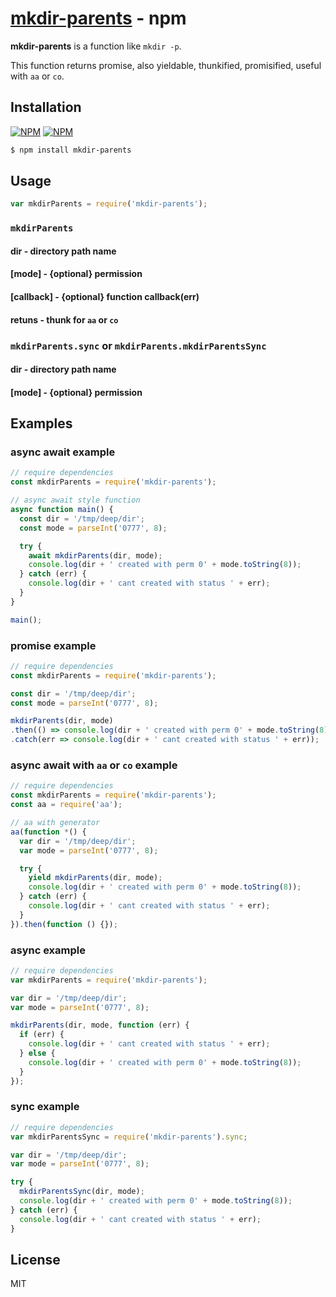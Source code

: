[mkdir-parents](https://www.npmjs.com/package/mkdir-parents) - npm
=============

  **mkdir-parents** is a function like `mkdir -p`.

  This function returns promise, also yieldable, thunkified, promisified, useful with `aa` or `co`.

Installation
------------

[![NPM](https://nodei.co/npm/mkdir-parents.png?downloads=true&downloadRank=true&stars=true)](https://nodei.co/npm/mkdir-parents/)
[![NPM](https://nodei.co/npm-dl/mkdir-parents.png?height=2)](https://nodei.co/npm/mkdir-parents/)

```bash
$ npm install mkdir-parents
```

Usage
-----

```js
var mkdirParents = require('mkdir-parents');
```

### `mkdirParents`

#### **dir** - directory path name

#### **[mode]** - {optional} permission

#### **[callback]** - {optional} function callback(err)

#### **retuns** - thunk for `aa` or `co`

### `mkdirParents.sync` or `mkdirParents.mkdirParentsSync`

#### **dir** - directory path name

#### **[mode]** - {optional} permission

Examples
--------

### async await example

```js
// require dependencies
const mkdirParents = require('mkdir-parents');

// async await style function
async function main() {
  const dir = '/tmp/deep/dir';
  const mode = parseInt('0777', 8);

  try {
    await mkdirParents(dir, mode);
    console.log(dir + ' created with perm 0' + mode.toString(8));
  } catch (err) {
    console.log(dir + ' cant created with status ' + err);
  }
}

main();
```

### promise example

```js
// require dependencies
const mkdirParents = require('mkdir-parents');

const dir = '/tmp/deep/dir';
const mode = parseInt('0777', 8);

mkdirParents(dir, mode)
.then(() => console.log(dir + ' created with perm 0' + mode.toString(8)))
.catch(err => console.log(dir + ' cant created with status ' + err));
```

### async await with `aa` or `co` example

```js
// require dependencies
const mkdirParents = require('mkdir-parents');
const aa = require('aa');

// aa with generator
aa(function *() {
  var dir = '/tmp/deep/dir';
  var mode = parseInt('0777', 8);

  try {
    yield mkdirParents(dir, mode);
    console.log(dir + ' created with perm 0' + mode.toString(8));
  } catch (err) {
    console.log(dir + ' cant created with status ' + err);
  }
}).then(function () {});
```

### async example

```js
// require dependencies
var mkdirParents = require('mkdir-parents');

var dir = '/tmp/deep/dir';
var mode = parseInt('0777', 8);

mkdirParents(dir, mode, function (err) {
  if (err) {
    console.log(dir + ' cant created with status ' + err);
  } else {
    console.log(dir + ' created with perm 0' + mode.toString(8));
  }
});
```

### sync example

```js
// require dependencies
var mkdirParentsSync = require('mkdir-parents').sync;

var dir = '/tmp/deep/dir';
var mode = parseInt('0777', 8);

try {
  mkdirParentsSync(dir, mode);
  console.log(dir + ' created with perm 0' + mode.toString(8));
} catch (err) {
  console.log(dir + ' cant created with status ' + err);
}
```

License
-------

  MIT
